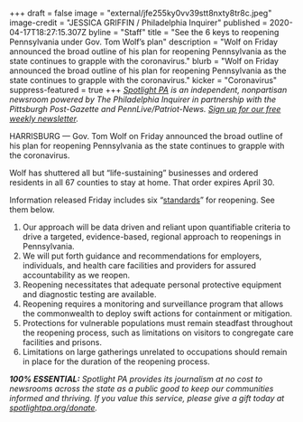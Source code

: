 +++
draft = false
image = "external/jfe255ky0vv39stt8nxty8tr8c.jpeg"
image-credit = "JESSICA GRIFFIN / Philadelphia Inquirer"
published = 2020-04-17T18:27:15.307Z
byline = "Staff"
title = "See the 6 keys to reopening Pennsylvania under Gov. Tom Wolf’s plan"
description = "Wolf on Friday announced the broad outline of his plan for reopening Pennsylvania as the state continues to grapple with the coronavirus."
blurb = "Wolf on Friday announced the broad outline of his plan for reopening Pennsylvania as the state continues to grapple with the coronavirus."
kicker = "Coronavirus"
suppress-featured = true
+++
<i>[Spotlight PA](https://www.spotlightpa.org/) is an independent, nonpartisan newsroom powered by The Philadelphia Inquirer in partnership with the Pittsburgh Post-Gazette and PennLive/Patriot-News. [Sign up for our free weekly newsletter](https://www.spotlightpa.org/newsletters).</i>

HARRISBURG — Gov. Tom Wolf on Friday announced the broad outline of his plan for reopening Pennsylvania as the state continues to grapple with the coronavirus.

Wolf has shuttered all but “life-sustaining” businesses and ordered residents in all 67 counties to stay at home. That order expires April 30.

Information released Friday includes six “[standards](https://www.governor.pa.gov/plan-for-pennsylvania/#Phase2Reopening)” for reopening. See them below.

1. Our approach will be data driven and reliant upon quantifiable criteria to drive a targeted, evidence-based, regional approach to reopenings in Pennsylvania.
2. We will put forth guidance and recommendations for employers, individuals, and health care facilities and providers for assured accountability as we reopen.
3. Reopening necessitates that adequate personal protective equipment and diagnostic testing are available.
4. Reopening requires a monitoring and surveillance program that allows the commonwealth to deploy swift actions for containment or mitigation.
5. Protections for vulnerable populations must remain steadfast throughout the reopening process, such as limitations on visitors to congregate care facilities and prisons.
6. Limitations on large gatherings unrelated to occupations should remain in place for the duration of the reopening process.

<i><b>100% ESSENTIAL:</b> Spotlight PA provides its journalism at no cost to newsrooms across the state as a public good to keep our communities informed and thriving. If you value this service, please give a gift today at [spotlightpa.org/donate](https://www.spotlightpa.org/donate).</i>

<script src="https://www.spotlightpa.org/embed.js" async></script><div data-spl-embed-version="1" data-spl-src="<https://www.spotlightpa.org/embeds/tips/?tip_text=Do%20you%20have%20a%20tip%20about%20%3Cb%3Ehow%20Pa.'s%20government%20is%20responding%20to%20the%20coronavirus%3C%2Fb%3E%3F%20Tell%20us>."></div>